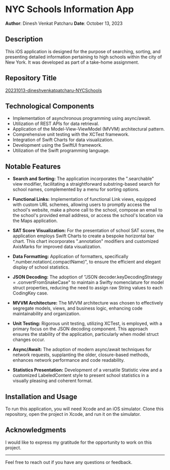 # NYC Schools Information App

**Author**: Dinesh Venkat Patcharu
**Date**: October 13, 2023


## Description

This iOS application is designed for the purpose of searching, sorting, and presenting detailed information pertaining to high schools within the city of New York. It was developed as part of a take-home assignment.

## Repository Title

[20231013-dineshvenkatpatcharu-NYCSchools]([https://github.com/dpatcharu32/20231013-dineshvenkatpatcharu-NYCSchools])

## Technological Components

- Implementation of asynchronous programming using async/await.
- Utilization of REST APIs for data retrieval.
- Application of the Model-View-ViewModel (MVVM) architectural pattern.
- Comprehensive unit testing with the XCTest framework.
- Integration of Swift Charts for data visualization.
- Development using the SwiftUI framework.
- Utilization of the Swift programming language.

## Notable Features

- **Search and Sorting:** The application incorporates the ".searchable" view modifier, facilitating a straightforward substring-based search for school names, complemented by a menu for sorting options.

- **Functional Links:** Implementation of functional Link views, equipped with custom URL schemes, allowing users to promptly access the school's website, make a phone call to the school, compose an email to the school's provided email address, or access the school's location via the Maps application.

- **SAT Score Visualization:** For the presentation of school SAT scores, the application employs Swift Charts to create a bespoke horizontal bar chart. This chart incorporates ".annotation" modifiers and customized AxisMarks for improved data visualization.

- **Data Formatting:** Application of formatters, specifically ".number.notation(.compactName)", to ensure the efficient and elegant display of school statistics.

- **JSON Decoding:** The adoption of "JSON decoder.keyDecodingStrategy = .convertFromSnakeCase" to maintain a Swifty nomenclature for model struct properties, reducing the need to assign raw String values to each CodingKey case.

- **MVVM Architecture:** The MVVM architecture was chosen to effectively segregate models, views, and business logic, enhancing code maintainability and organization.

- **Unit Testing:** Rigorous unit testing, utilizing XCTest, is employed, with a primary focus on the JSON decoding component. This approach ensures the stability of the application, particularly when model struct changes occur.

- **Async/Await:** The adoption of modern async/await techniques for network requests, supplanting the older, closure-based methods, enhances network performance and code readability.

- **Statistics Presentation:** Development of a versatile Statistic view and a customized LabeledContent style to present school statistics in a visually pleasing and coherent format.

## Installation and Usage

To run this application, you will need Xcode and an iOS simulator. Clone this repository, open the project in Xcode, and run it on the simulator.


## Acknowledgments

I would like to express my gratitude for the opportunity to work on this project.

---

Feel free to reach out if you have any questions or feedback.

